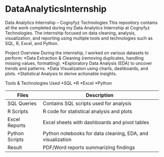 # DataAnalyticsInternship
Data Analytics Internship – Cognyfyz Technologies
This repository contains all the work completed during my Data Analytics Internship at Cognyfyz Technologies. The internship focused on data cleaning, analysis, visualization, and reporting using multiple tools and technologies such as SQL, R, Excel, and Python.

Project Overview
During the internship, I worked on various datasets to perform:
*Data Extraction & Cleaning (removing duplicates, handling missing values, formatting).
*Exploratory Data Analysis (EDA) to uncover trends and patterns.
*Data Visualization using charts, dashboards, and plots.
*Statistical Analysis to derive actionable insights.

 Tools & Technologies Used
*SQL 
*R 
*Excel 
*Python 


| Files       | Description                                                |
| ----------------- | ---------------------------------------------------------- |
| SQL Queries   | Contains SQL scripts used for analysis                     |
| R Scripts   | R code for statistical analysis and plots                  |
| Excel Reports  | Excel sheets with dashboards and pivot tables              |
| Python Scripts | Python notebooks for data cleaning, EDA, and visualization |
| Result      | PDF/Word reports summarizing findings                      |

